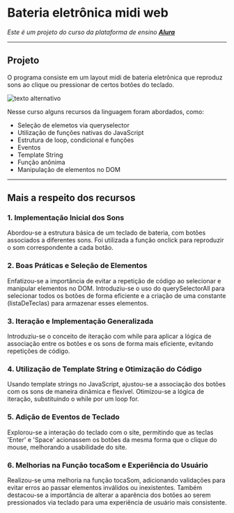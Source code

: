 # Bateria eletrônica midi web
*Este é um projeto do curso da plataforma de ensino **[Alura](http:alura.com.br)***

---
## Projeto
O programa consiste em um layout midi de bateria eletrônica que reproduz sons ao clique ou pressionar de certos botões do teclado.

![texto alternativo](https://github.com/caioabueno/js_p_paginas_dinamicas/blob/main/images/visaogeral.jpg)

Nesse curso alguns recursos da linguagem foram abordados, como:  
* Seleção de elemetos via queryselector
* Utilização de funções nativas do JavaScript
* Estrutura de loop, condicional e funções
* Eventos
* Template String
* Função anônima
* Manipulação de elementos no DOM
---
## Mais a respeito dos recursos

### 1. Implementação Inicial dos Sons
Abordou-se a estrutura básica de um teclado de bateria, com botões associados a diferentes sons.
Foi utilizada a função onclick para reproduzir o som correspondente a cada botão.

### 2. Boas Práticas e Seleção de Elementos
Enfatizou-se a importância de evitar a repetição de código ao selecionar e manipular elementos no DOM.
Introduziu-se o uso do querySelectorAll para selecionar todos os botões de forma eficiente e a criação de uma constante (listaDeTeclas) para armazenar esses elementos.

### 3. Iteração e Implementação Generalizada
Introduziu-se o conceito de iteração com while para aplicar a lógica de associação entre os botões e os sons de forma mais eficiente, evitando repetições de código.

### 4. Utilização de Template String e Otimização do Código
Usando template strings no JavaScript, ajustou-se a associação dos botões com os sons de maneira dinâmica e flexível.
Otimizou-se a lógica de iteração, substituindo o while por um loop for.

### 5. Adição de Eventos de Teclado
Explorou-se a interação do teclado com o site, permitindo que as teclas 'Enter' e 'Space' acionassem os botões da mesma forma que o clique do mouse, melhorando a usabilidade do site.

### 6. Melhorias na Função tocaSom e Experiência do Usuário
Realizou-se uma melhoria na função tocaSom, adicionando validações para evitar erros ao passar elementos inválidos ou inexistentes.
Também destacou-se a importância de alterar a aparência dos botões ao serem pressionados via teclado para uma experiência de usuário mais consistente.
